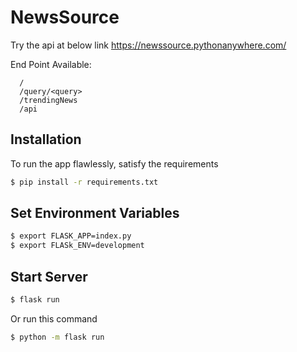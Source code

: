 # NewsSource
Try the api at below link
https://newssource.pythonanywhere.com/

End Point Available:

      /
      /query/<query>
      /trendingNews
      /api

## Installation

To run the app flawlessly, satisfy the requirements
```bash
$ pip install -r requirements.txt
```

## Set Environment Variables
```bash
$ export FLASK_APP=index.py
$ export FLASk_ENV=development
```

## Start Server
```bash
$ flask run
```

Or run this command 
```bash
$ python -m flask run
```
